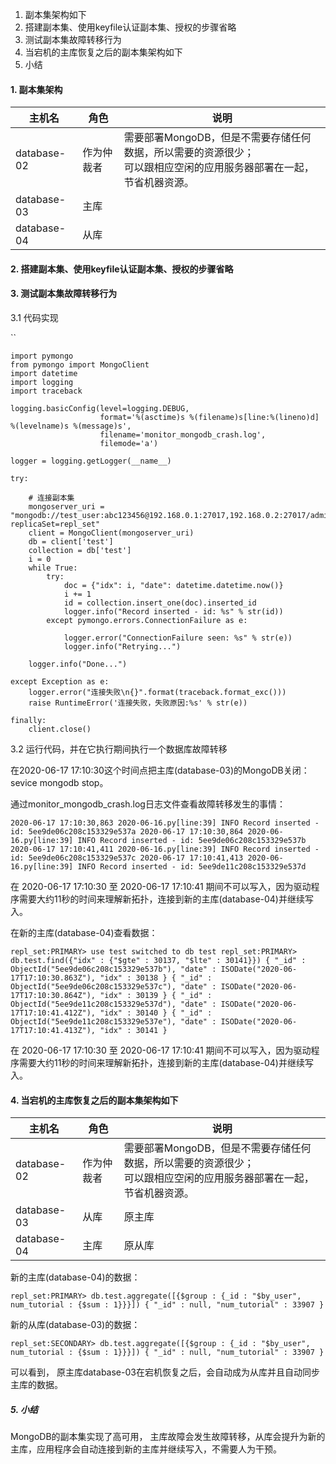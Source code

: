 1. 副本集架构如下
2. 搭建副本集、使用keyfile认证副本集、授权的步骤省略 
3. 测试副本集故障转移行为
4. 当宕机的主库恢复之后的副本集架构如下
5. 小结



#### 1. 副本集架构

| 主机名      | 角色       | 说明                                                         |
| ----------- | ---------- | ------------------------------------------------------------ |
| database-02 | 作为仲裁者 | 需要部署MongoDB，但是不需要存储任何数据，所以需要的资源很少；<br>可以跟相应空闲的应用服务器部署在一起，节省机器资源。 |
| database-03 | 主库       |                                                              |
| database-04 | 从库       |                                                              |



#### 2. 搭建副本集、使用keyfile认证副本集、授权的步骤省略 

#### 

#### 3. 测试副本集故障转移行为

3.1 代码实现

``

```
import pymongo
from pymongo import MongoClient
import datetime
import logging
import traceback

logging.basicConfig(level=logging.DEBUG,
                    format='%(asctime)s %(filename)s[line:%(lineno)d] %(levelname)s %(message)s',
                    filename='monitor_mongodb_crash.log',
                    filemode='a')

logger = logging.getLogger(__name__)

try:

    # 连接副本集
    mongoserver_uri = "mongodb://test_user:abc123456@192.168.0.1:27017,192.168.0.2:27017/admin?replicaSet=repl_set"
    client = MongoClient(mongoserver_uri)
    db = client['test']
    collection = db['test']
    i = 0
    while True:
        try:
            doc = {"idx": i, "date": datetime.datetime.now()}
            i += 1
            id = collection.insert_one(doc).inserted_id
            logger.info("Record inserted - id: %s" % str(id))
        except pymongo.errors.ConnectionFailure as e:

            logger.error("ConnectionFailure seen: %s" % str(e))
            logger.info("Retrying...")

    logger.info("Done...")

except Exception as e:
    logger.error("连接失败\n{}".format(traceback.format_exc()))
    raise RuntimeError('连接失败，失败原因:%s' % str(e))

finally:
    client.close()
```



3.2 运行代码，并在它执行期间执行一个数据库故障转移

在2020-06-17 17:10:30这个时间点把主库(database-03)的MongoDB关闭： sevice mongodb stop。



通过monitor_mongodb_crash.log日志文件查看故障转移发生的事情： 

`2020-06-17 17:10:30,863 2020-06-16.py[line:39] INFO Record inserted - id: 5ee9de06c208c153329e537a
2020-06-17 17:10:30,864 2020-06-16.py[line:39] INFO Record inserted - id: 5ee9de06c208c153329e537b
2020-06-17 17:10:41,411 2020-06-16.py[line:39] INFO Record inserted - id: 5ee9de06c208c153329e537c
2020-06-17 17:10:41,413 2020-06-16.py[line:39] INFO Record inserted - id: 5ee9de11c208c153329e537d`

在 2020-06-17 17:10:30 至 2020-06-17 17:10:41 期间不可以写入，因为驱动程序需要大约11秒的时间来理解新拓扑，连接到新的主库(database-04)并继续写入。



在新的主库(database-04)查看数据：

`repl_set:PRIMARY> use test
switched to db test
repl_set:PRIMARY> db.test.find({"idx" : {"$gte" : 30137, "$lte" : 30141}})
{ "_id" : ObjectId("5ee9de06c208c153329e537b"), "date" : ISODate("2020-06-17T17:10:30.863Z"), "idx" : 30138 }
{ "_id" : ObjectId("5ee9de06c208c153329e537c"), "date" : ISODate("2020-06-17T17:10:30.864Z"), "idx" : 30139 }
{ "_id" : ObjectId("5ee9de11c208c153329e537d"), "date" : ISODate("2020-06-17T17:10:41.412Z"), "idx" : 30140 }
{ "_id" : ObjectId("5ee9de11c208c153329e537e"), "date" : ISODate("2020-06-17T17:10:41.413Z"), "idx" : 30141 }`

在 2020-06-17 17:10:30 至 2020-06-17 17:10:41 期间不可以写入，因为驱动程序需要大约11秒的时间来理解新拓扑，连接到新的主库(database-04)并继续写入。



#### 4. 当宕机的主库恢复之后的副本集架构如下

| 主机名      | 角色       | 说明                                                         |
| ----------- | ---------- | ------------------------------------------------------------ |
| database-02 | 作为仲裁者 | 需要部署MongoDB，但是不需要存储任何数据，所以需要的资源很少；<br/>可以跟相应空闲的应用服务器部署在一起，节省机器资源。 |
| database-03 | 从库       | 原主库                                                       |
| database-04 | 主库       | 原从库                                                       |

新的主库(database-04)的数据：

`repl_set:PRIMARY> db.test.aggregate([{$group : {_id : "$by_user", num_tutorial : {$sum : 1}}}])
{ "_id" : null, "num_tutorial" : 33907 }`

新的从库(database-03)的数据：

`repl_set:SECONDARY> db.test.aggregate([{$group : {_id : "$by_user", num_tutorial : {$sum : 1}}}])
{ "_id" : null, "num_tutorial" : 33907 }`

可以看到， 原主库database-03在宕机恢复之后，会自动成为从库并且自动同步主库的数据。



##### 5. 小结

MongoDB的副本集实现了高可用， 主库故障会发生故障转移，从库会提升为新的主库，应用程序会自动连接到新的主库并继续写入，不需要人为干预。



